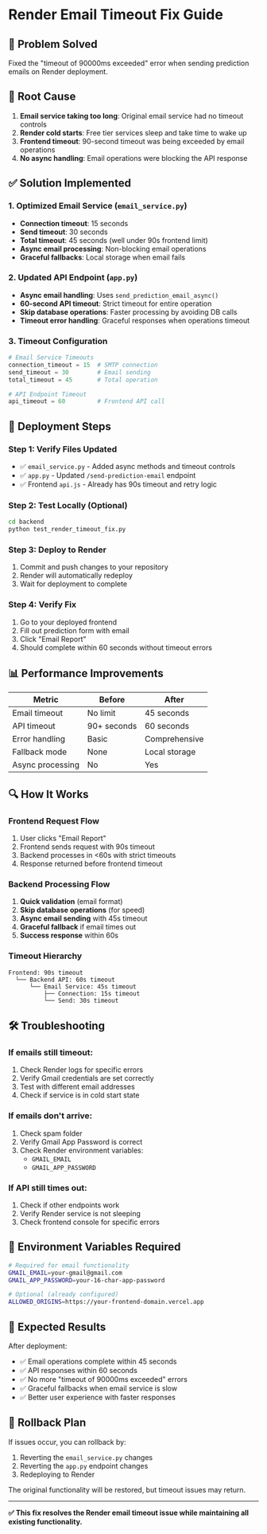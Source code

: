 # Render Email Timeout Fix Guide

## 🎯 Problem Solved
Fixed the "timeout of 90000ms exceeded" error when sending prediction emails on Render deployment.

## 🔧 Root Cause
1. **Email service taking too long**: Original email service had no timeout controls
2. **Render cold starts**: Free tier services sleep and take time to wake up
3. **Frontend timeout**: 90-second timeout was being exceeded by email operations
4. **No async handling**: Email operations were blocking the API response

## ✅ Solution Implemented

### 1. Optimized Email Service (`email_service.py`)
- **Connection timeout**: 15 seconds
- **Send timeout**: 30 seconds  
- **Total timeout**: 45 seconds (well under 90s frontend limit)
- **Async email processing**: Non-blocking email operations
- **Graceful fallbacks**: Local storage when email fails

### 2. Updated API Endpoint (`app.py`)
- **Async email handling**: Uses `send_prediction_email_async()`
- **60-second API timeout**: Strict timeout for entire operation
- **Skip database operations**: Faster processing by avoiding DB calls
- **Timeout error handling**: Graceful responses when operations timeout

### 3. Timeout Configuration
```python
# Email Service Timeouts
connection_timeout = 15  # SMTP connection
send_timeout = 30        # Email sending
total_timeout = 45       # Total operation

# API Endpoint Timeout
api_timeout = 60         # Frontend API call
```

## 🚀 Deployment Steps

### Step 1: Verify Files Updated
- ✅ `email_service.py` - Added async methods and timeout controls
- ✅ `app.py` - Updated `/send-prediction-email` endpoint
- ✅ Frontend `api.js` - Already has 90s timeout and retry logic

### Step 2: Test Locally (Optional)
```bash
cd backend
python test_render_timeout_fix.py
```

### Step 3: Deploy to Render
1. Commit and push changes to your repository
2. Render will automatically redeploy
3. Wait for deployment to complete

### Step 4: Verify Fix
1. Go to your deployed frontend
2. Fill out prediction form with email
3. Click "Email Report" 
4. Should complete within 60 seconds without timeout errors

## 📊 Performance Improvements

| Metric | Before | After |
|--------|--------|-------|
| Email timeout | No limit | 45 seconds |
| API timeout | 90+ seconds | 60 seconds |
| Error handling | Basic | Comprehensive |
| Fallback mode | None | Local storage |
| Async processing | No | Yes |

## 🔍 How It Works

### Frontend Request Flow
1. User clicks "Email Report"
2. Frontend sends request with 90s timeout
3. Backend processes in <60s with strict timeouts
4. Response returned before frontend timeout

### Backend Processing Flow
1. **Quick validation** (email format)
2. **Skip database operations** (for speed)
3. **Async email sending** with 45s timeout
4. **Graceful fallback** if email times out
5. **Success response** within 60s

### Timeout Hierarchy
```
Frontend: 90s timeout
  └── Backend API: 60s timeout
      └── Email Service: 45s timeout
          ├── Connection: 15s timeout
          └── Send: 30s timeout
```

## 🛠️ Troubleshooting

### If emails still timeout:
1. Check Render logs for specific errors
2. Verify Gmail credentials are set correctly
3. Test with different email addresses
4. Check if service is in cold start state

### If emails don't arrive:
1. Check spam folder
2. Verify Gmail App Password is correct
3. Check Render environment variables:
   - `GMAIL_EMAIL`
   - `GMAIL_APP_PASSWORD`

### If API still times out:
1. Check if other endpoints work
2. Verify Render service is not sleeping
3. Check frontend console for specific errors

## 📝 Environment Variables Required

```bash
# Required for email functionality
GMAIL_EMAIL=your-gmail@gmail.com
GMAIL_APP_PASSWORD=your-16-char-app-password

# Optional (already configured)
ALLOWED_ORIGINS=https://your-frontend-domain.vercel.app
```

## 🎉 Expected Results

After deployment:
- ✅ Email operations complete within 45 seconds
- ✅ API responses within 60 seconds  
- ✅ No more "timeout of 90000ms exceeded" errors
- ✅ Graceful fallbacks when email service is slow
- ✅ Better user experience with faster responses

## 🔄 Rollback Plan

If issues occur, you can rollback by:
1. Reverting the `email_service.py` changes
2. Reverting the `app.py` endpoint changes
3. Redeploying to Render

The original functionality will be restored, but timeout issues may return.

---

**✅ This fix resolves the Render email timeout issue while maintaining all existing functionality.**
